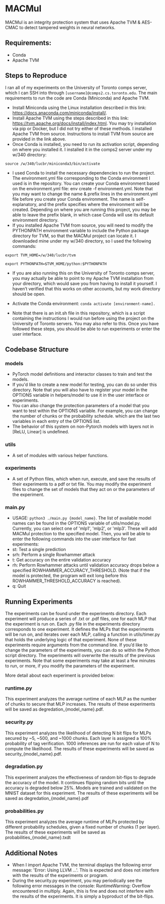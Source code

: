 # MACMul
MACMul is an integrity protection system that uses Apache TVM & AES-CMAC to detect tampered weights in neural networks.

## Requirements:
- Conda
- Apache TVM

## Steps to Reproduce
I ran all of my experiments on the University of Toronto comps server, which I can SSH into through `[username]@comps2.cs.toronto.edu`.
The main requirements to run the code are Conda (Miniconda) and Apache TVM.
- Install Miniconda using the Linux installation described in this link: https://docs.anaconda.com/miniconda/install/.  
- Install Apache TVM using the steps described in this link: https://tvm.apache.org/docs/install/index.html. You may try installation via pip or Docker, but I did not try either of these methods. I installed Apache TVM from source. Instructions to install TVM from source are provided in the link above.
- Once Conda is installed, you need to run its activation script, depending on where you installed it. I installed it in the comps2 server under my w/340 directory:

`source /w/340/lucbr/miniconda3/bin/activate`

- I used Conda to install the necessary dependencies to run the project. The environment.yml file corresponding to the Conda environment I used is in the repository. You can create your Conda environment based on the environment.yml file: env create -f environment.yml.
Note that you may want to change the name & prefix lines in the environment.yml file before you create your Conda environment. The name is self-explanatory, and the prefix specifies where the environment will be created. Depending on where you are running this project, you may be able to leave the prefix blank, in which case Conda will use its default environment directory.
- If you installed Apache TVM from source, you will need to modify the PYTHONPATH environment variable to include the Python package directory for TVM, so that the MACMul project can locate it. I downloaded mine under my w/340 directory, so I used the following commands:

`export TVM_HOME=/w/340/lucbr/tvm`

`export PYTHONPATH=$TVM_HOME/python:$PYTHONPATH`

- If you are also running this on the University of Toronto comps server, you may actually be able to point to my Apache TVM installation from your directory, which would save you from having to install it yourself. I haven’t verified that this works on other accounts, but my work directory should be open.

- Activate the Conda environment: 
`conda activate [environment-name].`

- Note that there is an init.sh file in this repository, which is a script containing the instructions I would run before using the project on the University of Toronto servers. You may also refer to this. Once you have followed these steps, you should be able to run experiments or enter the user interface. 


## Codebase Structure
### models
* PyTorch model definitions and interactor classes to train and test the models.
* If you'd like to create a new model for testing, you can do so under this directory. Note that you will also have to register your model in the OPTIONS variable in helpers/model to use it in the user interface or experiments.
* You can also change the protection parameters of a model that you want to test within the OPTIONS variable. For example, you can change the number of chunks or the probability schedule. which are the last two variables in each entry of the OPTIONS list.
* The behavior of this system on non-Pytorch models with layers not in [ReLU, Linear] is undefined. 

### utils
* A set of modules with various helper functions.

### experiments
* A set of Python files, which when run, execute, and save the results of their experiments to a pdf or txt file. You may modify the experiment files to change the set of models that they act on or the parameters of the experiment.

### main.py
* USAGE: `python3 ./main.py {model_name}`. The list of available model names can be found in the OPTIONS variable of utils/model.py. Currently, you can select one of 'mlp1', 'mlp2', or 'mlp3'. These will add MACMul protection to the specified model. Then, you will be able to enter the following commands into the user interface for fast experiments:
* st: Test a single prediction
* srh: Perform a single Rowhammer attack
* t: Get accuracy on the entire validation accuracy
* rh: Perform Rowhammer attacks until validation accuracy drops below a specified ROWHAMMER_ACCURACY_THRESHOLD. (Note that if the model is protected, the program will exit long before this ROWHAMMER_THRESHOLD_ACCURACY is reached).
* q: Quit

## Running Experiments
The experiments can be found under the experiments directory. Each experiment will produce a series of .txt or .pdf files, one for each MLP that the experiment is run on. Each .py file in the experiments directory corresponds to one experiment. It defines the MLPs that the experiments will be run on, and iterates over each MLP, calling a function in utils/timer.py that holds the underlying logic of that experiment. None of these experiments require arguments from the command line. If you’d like to change the parameters of the experiments, you can do so within the Python script directory. The experiments will overwrite the results of the previous experiments. Note that some experiments may take at least a few minutes to run, or more, if you modify the parameters of the experiment.

More detail about each experiment is provided below:

### runtime.py
This experiment analyzes the average runtime of each MLP as the number of chunks to secure that MLP increases. The results of these experiments will be saved as degredation_{model_name}.pdf.

### security.py
This experiment analyzes the likelihood of detecting N bit flips for MLPs secured by ~5, ~500, and ~1000 chunks. Each layer is assigned a 100% probability of tag verification. 1000 inferences are run for each value of N to compute the likelihood. The results of these experiments will be saved as security_{model_name}.pdf.

### degradation.py
This experiment analyzes the effectiveness of random bit-flips to degrade the accuracy of the model. It continues flipping random bits until the accuracy is degraded below 25%. Models are trained and validated on the MNIST dataset for this experiment. The results of these experiments will be saved as degredation_{model_name}.pdf

### probabilities.py
This experiment analyzes the average runtime of MLPs protected by different probability schedules, given a fixed number of chunks (1 per layer). The results of these experiments will be saved as probabilities_{model_name}.txdt


## Additional Notes
* When I import Apache TVM, the terminal displays the following error message: 'Error: Using LLVM ...'. This is expected and does not interfere with the results of the experiments or program.
* During the security.py experiment, you may periodically see the following error messages in the console: RuntimeWarning: Overflow encountered in multiply. Again, this is fine and does not interfere with the results of the experiments. It is simply a byproduct of the bit-flips.

